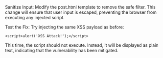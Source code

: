 Sanitize Input:
        Modify the post.html template to remove the safe filter.
        This change will ensure that user input is escaped, preventing the browser from executing any injected script.

Test the Fix:
        Try injecting the same XSS payload as before:

    <script>alert('XSS Attack!');</script>

This time, the script should not execute. Instead, it will be displayed as plain text, indicating that the vulnerability has been mitigated.
